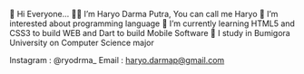 👋 Hi Everyone...
👨‍💻 I’m Haryo Darma Putra, You can call me Haryo
👀 I’m interested about programming language
🌱 I’m currently learning HTML5 and CSS3 to build WEB and Dart to build Mobile Software
🏫 I study in Bumigora University on Computer Science major

Instagram : @ryodrma_
Email     : haryo.darmap@gmail.com
